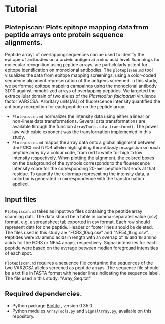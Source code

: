 # Tutorial

## Plotepiscan: Plots epitope mapping data from peptide arrays onto protein sequence alignments.

Peptide arrays of overlapping sequences can be used to identify the epitope of antibodies on a protein antigen at amino acid level. Scannings for molecular recognition using peptide arrays, are particlularly potent for epitope identification on monoclonal antibodies. The `plotepiscan.md` tool visualizes the data from epitope mapping screenings, using a color-coded sequence alignment representation of the antigens screened. In this study, we performed epitope mapping campaings using the monoclonal antibody 3D10 against immobilized arrays of overlapping peptides. We targeted the extracellular domain of two alleles of the *Plasmodiun falciparum* virulence factor VAR2CSA. Arbritary units(AU) of fluorescence intensity quantified the antibody recognition for each peptide on the peptide array. 
* `Plotepiscan.md` normalizes the intensity data using either a linear or non-linear data transformations. Several data transformations are available through the function `ArrayTools.data_transform()`. The power law with cubic exponent was the transformation implemented in this study.
* `Plotepiscan.md` mapps the array data onto a global alignment between the FCR3 and NF54 alleles highlighting the antibody recognition on each peptide array by a colour code, from red to white for high to low intensity respectively. When plotting the alignment, the colored boxes on the background of the symbols corresponds to the flourescence intensity score for the corresponding 20-mer peptide that ends at that residue.
To quantify the colormap representing the intensity data, a colorbar is generated in correspondence with the transformation applied. 

## Input files

`Plotepiscan.md` takes as input two files containing the peptide array scanning data. The data should be a table in comma-separated value (csv) format, e.g. a spreadsheet tab exported in csv format. Each row should represent data for one peptide. Header or footer lines should be deleted. The files used in this study are "FCR3_10ug.csv" and "NF54_10ug.csv". Peptides were 20 amino acids in length with an overlap of 19 and 18 amino acids for the FCR3 or NF54 arrays, respectively. Signal intensities for each peptide were based on the average between median foreground intensities of each spot. 

`Plotepiscan.md` requires a sequence file containing the sequences of the two VAR2CSA alleles screened as peptide arrays. The sequence file should be a txt file in FASTA format with header lines indicating the sequence label. The file used in this study: "Array_Seq.txt"

## Required dependencies.

* Python package [Biotite](https://www.biotite-python.org) , version 0.35.0.
* Python modules `ArrayTools.py` and `SignalArray.py`, available on this repository.
